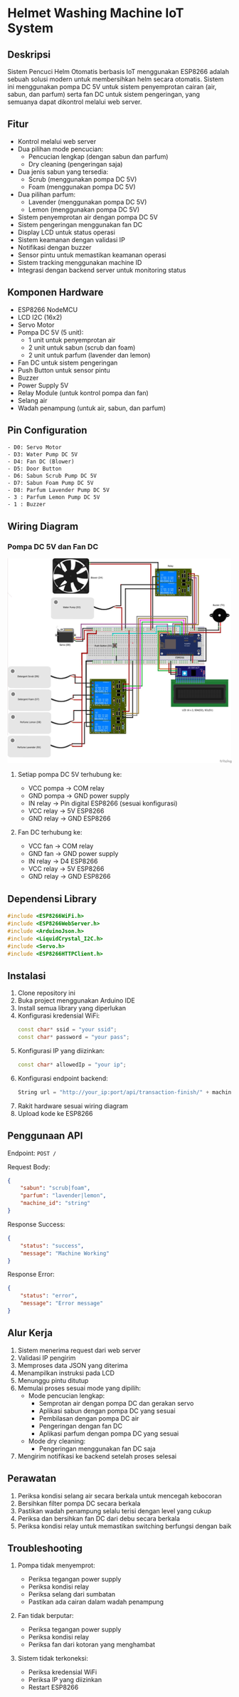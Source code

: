 # Helmet Washing Machine IoT System

## Deskripsi
Sistem Pencuci Helm Otomatis berbasis IoT menggunakan ESP8266 adalah sebuah solusi modern untuk membersihkan helm secara otomatis. Sistem ini menggunakan pompa DC 5V untuk sistem penyemprotan cairan (air, sabun, dan parfum) serta fan DC untuk sistem pengeringan, yang semuanya dapat dikontrol melalui web server.

## Fitur
- Kontrol melalui web server
- Dua pilihan mode pencucian:
  - Pencucian lengkap (dengan sabun dan parfum)
  - Dry cleaning (pengeringan saja)
- Dua jenis sabun yang tersedia:
  - Scrub (menggunakan pompa DC 5V)
  - Foam (menggunakan pompa DC 5V)
- Dua pilihan parfum:
  - Lavender (menggunakan pompa DC 5V)
  - Lemon (menggunakan pompa DC 5V)
- Sistem penyemprotan air dengan pompa DC 5V
- Sistem pengeringan menggunakan fan DC
- Display LCD untuk status operasi
- Sistem keamanan dengan validasi IP
- Notifikasi dengan buzzer
- Sensor pintu untuk memastikan keamanan operasi
- Sistem tracking menggunakan machine ID
- Integrasi dengan backend server untuk monitoring status

## Komponen Hardware
- ESP8266 NodeMCU
- LCD I2C (16x2)
- Servo Motor
- Pompa DC 5V (5 unit):
  - 1 unit untuk penyemprotan air
  - 2 unit untuk sabun (scrub dan foam)
  - 2 unit untuk parfum (lavender dan lemon)
- Fan DC untuk sistem pengeringan
- Push Button untuk sensor pintu
- Buzzer
- Power Supply 5V
- Relay Module (untuk kontrol pompa dan fan)
- Selang air
- Wadah penampung (untuk air, sabun, dan parfum)

## Pin Configuration
```
- D0: Servo Motor
- D3: Water Pump DC 5V
- D4: Fan DC (Blower)
- D5: Door Button
- D6: Sabun Scrub Pump DC 5V
- D7: Sabun Foam Pump DC 5V
- D8: Parfum Lavender Pump DC 5V
- 3 : Parfum Lemon Pump DC 5V
- 1 : Buzzer
```

## Wiring Diagram
### Pompa DC 5V dan Fan DC
![Image](./Wiring_Diagram.jpg)
1. Setiap pompa DC 5V terhubung ke:
   - VCC pompa → COM relay
   - GND pompa → GND power supply
   - IN relay → Pin digital ESP8266 (sesuai konfigurasi)
   - VCC relay → 5V ESP8266
   - GND relay → GND ESP8266

2. Fan DC terhubung ke:
   - VCC fan → COM relay
   - GND fan → GND power supply
   - IN relay → D4 ESP8266
   - VCC relay → 5V ESP8266
   - GND relay → GND ESP8266

## Dependensi Library
```cpp
#include <ESP8266WiFi.h>
#include <ESP8266WebServer.h>
#include <ArduinoJson.h>
#include <LiquidCrystal_I2C.h>
#include <Servo.h>
#include <ESP8266HTTPClient.h>
```

## Instalasi
1. Clone repository ini
2. Buka project menggunakan Arduino IDE
3. Install semua library yang diperlukan
4. Konfigurasi kredensial WiFi:
   ```cpp
   const char* ssid = "your ssid";
   const char* password = "your pass";
   ```
5. Konfigurasi IP yang diizinkan:
   ```cpp
   const char* allowedIp = "your ip";
   ```
6. Konfigurasi endpoint backend:
   ```cpp
   String url = "http://your_ip:port/api/transaction-finish/" + machineId;
   ```
7. Rakit hardware sesuai wiring diagram
8. Upload kode ke ESP8266

## Penggunaan API
Endpoint: `POST /`

Request Body:
```json
{
    "sabun": "scrub|foam",
    "parfum": "lavender|lemon",
    "machine_id": "string"
}
```

Response Success:
```json
{
    "status": "success",
    "message": "Machine Working"
}
```

Response Error:
```json
{
    "status": "error",
    "message": "Error message"
}
```

## Alur Kerja
1. Sistem menerima request dari web server
2. Validasi IP pengirim
3. Memproses data JSON yang diterima
4. Menampilkan instruksi pada LCD
5. Menunggu pintu ditutup
6. Memulai proses sesuai mode yang dipilih:
   - Mode pencucian lengkap:
     - Semprotan air dengan pompa DC dan gerakan servo
     - Aplikasi sabun dengan pompa DC yang sesuai
     - Pembilasan dengan pompa DC air
     - Pengeringan dengan fan DC
     - Aplikasi parfum dengan pompa DC yang sesuai
   - Mode dry cleaning:
     - Pengeringan menggunakan fan DC saja
7. Mengirim notifikasi ke backend setelah proses selesai

## Perawatan
1. Periksa kondisi selang air secara berkala untuk mencegah kebocoran
2. Bersihkan filter pompa DC secara berkala
3. Pastikan wadah penampung selalu terisi dengan level yang cukup
4. Periksa dan bersihkan fan DC dari debu secara berkala
5. Periksa kondisi relay untuk memastikan switching berfungsi dengan baik

## Troubleshooting
1. Pompa tidak menyemprot:
   - Periksa tegangan power supply
   - Periksa kondisi relay
   - Periksa selang dari sumbatan
   - Pastikan ada cairan dalam wadah penampung

2. Fan tidak berputar:
   - Periksa tegangan power supply
   - Periksa kondisi relay
   - Periksa fan dari kotoran yang menghambat

3. Sistem tidak terkoneksi:
   - Periksa kredensial WiFi
   - Periksa IP yang diizinkan
   - Restart ESP8266

